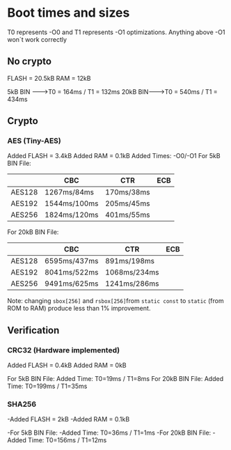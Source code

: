 # Boot times and sizes
T0 represents -O0 and T1 represents -O1 optimizations.
Anything above -O1 won´t work correctly
## No crypto
FLASH = 20.5kB
RAM = 12kB

5kB BIN --->T0 = 164ms / T1 = 132ms
20kB BIN--->T0 = 540ms / T1 = 434ms

## Crypto
### AES (Tiny-AES)

Added FLASH = 3.4kB
Added RAM = 0.1kB
Added Times: -O0/-O1
For 5kB BIN File:

| |CBC  | CTR | ECB|
| --|--|--|--|
| AES128| 1267ms/84ms| 170ms/38ms|
| AES192| 1544ms/100ms | 205ms/45ms |
| AES256| 1824ms/120ms| 401ms/55ms |

For 20kB BIN File:

| |CBC  | CTR | ECB|
| --|--|--|--|
| AES128| 6595ms/437ms| 891ms/198ms|
| AES192| 8041ms/522ms| 1068ms/234ms|
| AES256| 9491ms/625ms| 1241ms/286ms|

Note: changing `sbox[256]` and `rsbox[256]`from `static const` to `static` (from ROM to RAM) produce less than 1% improvement.

## Verification
### CRC32 (Hardware implemented)
Added FLASH =  0.4kB
Added RAM = 0kB

For 5kB BIN File:
Added Time: T0=19ms / T1=8ms
For 20kB BIN File:
Added Time: T0=199ms / T1=35ms

### SHA256
-Added FLASH =  2kB
-Added RAM = 0.1kB

-For 5kB BIN File:
-Added Time: T0=36ms / T1=1ms
-For 20kB BIN File:
-Added Time: T0=156ms / T1=12ms

